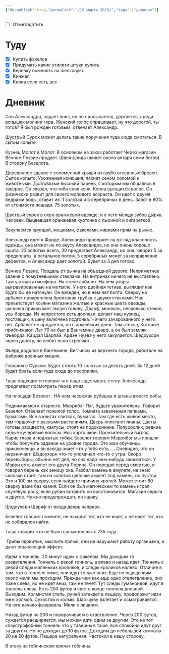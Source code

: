 ```yaml
---
{"dg-publish":true,"permalink":"/19 марта 2023/","tags":["дневник"]}
---
```


- [ ] Отметадатить
# Туду
- [x] Купить факелов
- [x] Придумать какие утилити штуки купить
- [x] Веревку поменять на шелковую
- [x] Кинжал
- [x] Кирка если есть вес
# Дневник

Сон Александра, падает вниз, но не просыпается, дергается, среди вспышек молнии гора. Женский голос спрашивает, ну что дорогой, ты готов? Я был рожден готовым, отвечает Александр.

Шустрый Сурок может делать такие поручения туда сюда смотаться. В сытом копыте.

Кузнец Молот и Молот. В основном на заказ работает Через магазин Вечное Лезвие продает. Швея фрида (живет около алтаря семи богов). В сторону Безелота.

Деревянное здание с соломенной крыши из грубо отесанных бревен. Сытое копыто. Ухоженная конюшня, пахнет сеном соломой и животными. Долговязый высокий парень, с которым мы общались в таверне. Он сказал, что тоби снял коня. Копна вьющихся волос. Он физически развит для своего молодого возраста. Он идет с двумя ведрами воды, ставит их. 1 золотая и 5 серебряных в день. Залог в 80% от стоимости лошади. 75 золотых.

Шустрый сурок в охро оранжевой одежде, и у него между зубов дырка. Человек. Выцвевшая оранжевая курточка с лысиной и сигареткой.

Закупаемся ерундой, мешками, факелами, кирками прям на рынке.

Александр идет к Фриде. Александр проверяет на взгляд классность одежды, она может не по вкусу Александра, но она очень хорошо сшита. 23 золотых всего, 30 предлагает Александр, но она говорит 5 за предоплаты, а остальное потом. 5 серебряных монет за исправление дефектов, и Александр дает золотой. Будет за 3 дня готово.

Вечное Лезвие. Поодаль от рынка на объездной дороге. Неприметное здание с помутневшими стеклами. На витринах ничего не выставлено. Там уютная атмосфера. На стене арбалет. На нем узоры выгравированные на металле. У него двойная тетива, выглядит как будто бы ее натянули. Он взведен, но в нем нет болта. Сверху на арбалет прикреплена бронзовая трубка с двумя стеклами. Нас приветствует хозяин магазина желтые и красные цвета одежды, шапочка прикрывает лысую голову. Дварф, монокль, несколько стекол, усы бороды. Из непростого есть доспехи, делает наш кузнец, поставщик, в цену включена подгонка. Ничего зачарованного у него нет. Арбалет не продается, он с армейских дней. Там стекла, Которые приближают. Лет 70 не был в Вангемине дварф, а он был земляк Фьеорда. Кардэл Шарпай. Ардэн Нуэвэ у него закупается. Шэдоухорн через дорогу, не любят если стреляют.

Фьерд родился в Вангемине. Виггинсы из верхнего города, работале на фабрике военных машин.

Говорим с Сурком. Будет стоить 10 золотых за десять дней. За 12 дней  будет брать если туда сюда до лесопилки.

Таша подходит и говорит что надо заделывать стену. Александр предлагает посмотреть перед этим.

На площади Безелот . НА нем несвежая рубашка и штаны вместо робы.

Поднимаемся к старосте. Мэррибэг Пэг, будьте уважительны. Говорит Безелот. Отвечает пожилой голос. Комната заваленная папками, бумагами. Все в книгах свитках, бумагах. Там где есть живое место, там горшочки с разными растениями. Дверь оплетают лианы. Цветы готовы расцвести, кактусы, стоят на подоконнике. Полурослик, редкие седые кучерявые волосы. Нос картошкой. Пронзительный взгляд. Карие глаза и поджатые губки. Безелот говорит Мэррибэг мы пришли чтобы получить задание на уровне города. Это мои обученцы приключенцы и он всегда знает что у тебя есть .... Очевидно, что он нервничает. Шэдоухорн что-то упоминал что-то с утра. Скоро перевыборы, обычно нет дел, но сча надо чем-нибудь заниматься. У Мэрри есть амулет его друга Лорина. Он передал перед смертью, и говорил беречь как зеницу ока. Разбил камень в амулете, не знаю сколько стоит, там на золотой цепочке амулет под камень, но пустой. Это и 100 зм сверху, если найдете причину кролей. Может стоит 80 сверху даже без камня. Если он был магическим то камень играл клучевую роль, если рубин вставить он восстановится. Магазин серьги и другое. Нужно предупреждать по ящику.

Шэдоухорн Шэриф от входа дверь направо.

Безелот говорит помните, не находит тот, кто не ищет, а не ищет тот, кто не собирался найти.

Таша говорит что не было сальмонеллы с 735 года.

 Грибы ядовитые, мыслить прямо, они не нарушают работу организма, а дают опьяняющий эффект.

Идем в тоннель. 20 минут идем с факелом. Мы доходим то разветвления. Тоннель с рекой тоннель, а влево и назад идет. Тоннель с рекой следы маленьких кроликов, и следы кроликов налево. Отличие в том, что в тоннеле ниже, они идут только вниз. Еще по ощущениям около мили мы проходим. Прежде чем как еще одно отвлетвление, оно тоже слева, но не идет вниз, там не течет. Тут следы гуманоидов, идут в тоннель слева. Есть 200 футов и свет в конце тоннеля дневной. Выходим. Холмистая степь, ручей затекает в пещеру, продолажет идти меж холмов. Сухостой и холмы. Шар шуву взлетает и осматривается. На юге начало фазервела. Миля с лишним.

Назад футов на 200 и поворачиваем в ответвление. Через 200 футов, сужается расширяется, мы можем идти одим за другим. Это не тот клаустрофобный тоннель что у таверны в таше, все спокойно идут друг за другом. Но не доходит до 10 футов. Доходим до небольшой комнаты 20 на 20 футов. Пещера натуральная. Частокол в нашу сторону.

В атаку на гоблинском кричат гоблины.